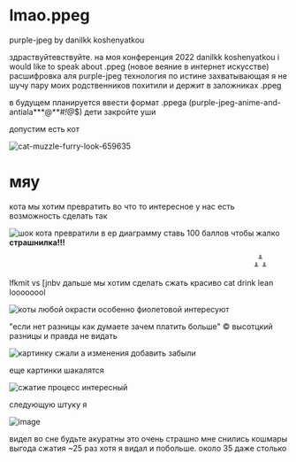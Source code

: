 # lmao.ppeg
purple-jpeg by danilkk koshenyatkou

здраствуйтевствуйте. на моя конференция 2022 danilkk koshenyatkou
i would like to speak about .ppeg (новое веяние в интернет искусстве)
расшифровка аля purple-jpeg
технология по истине захватывающая 
я не шучу
пару моих родственников похитили и держит в заложниках .ppeg

в будущем планируется ввести формат .ppega (purple-jpeg-anime-and-antiala***@**#*!@*$)
дети закройте уши

допустим есть кот

![cat-muzzle-furry-look-659635](https://user-images.githubusercontent.com/34377854/206655653-2e841903-2e0a-4fbc-b76e-07cec0021125.jpg)
<h1>мяу</h1>
кота мы хотим превратить во что то интересное
у нас есть возможность сделать так

![шок кота превратили в ер диаграмму ставь 100 баллов чтобы жалко](https://user-images.githubusercontent.com/34377854/206655954-6e679d49-5807-48f3-b244-a58d47173750.JPG)
                                                                  <b>страшнилка!!!</b>
                                                                  
                                                                   ╨
                                                                  ╨ ╨
lfkmit vs [jnbv дальше мы хотим сделать сжать красиво
cat drink lean loooooool

![коты любой окрасти особенно фиолетовой интересуют](https://user-images.githubusercontent.com/34377854/206656233-10a0b708-ea43-4875-91f5-092471c18637.JPG)

"если нет разницы
        как думаете
                   зачем платить 
                          больше" :copyright: высотцкий
разницы и правда не видать

![картинку сжали а изменения добавить забыли](https://user-images.githubusercontent.com/34377854/206656397-b3772bbd-5ffb-4682-9d92-ed263eff4f87.JPG)

еще картинки шакалятся

![сжатие процесс интересный](https://user-images.githubusercontent.com/34377854/206656410-096faa88-428a-467f-87a9-45bc712f2d22.JPG)


следующую штуку я 

![image](https://user-images.githubusercontent.com/34377854/206656482-ef8c0488-e337-4084-98dc-7b2edbab26de.png)

видел во сне будьте акуратны это очень страшно мне снились кошмары
выгода сжатия ~25 раз
хотя я видал и побольше. около 35 даже столько
